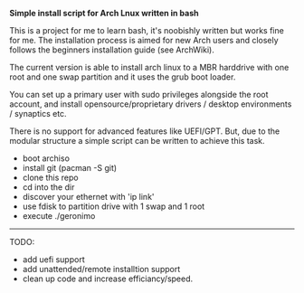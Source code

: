**Simple install script for Arch Lnux written in bash**


This is a project for me to learn bash, it's noobishly written but works fine for me.
The installation process is aimed for new Arch users and closely follows the beginners installation guide (see ArchWiki).

The current version is able to install arch linux to a MBR harddrive with one root and one swap partition and it uses the grub boot loader.

You can set up a primary user with sudo privileges alongside the root account, and install opensource/proprietary drivers / desktop environments / synaptics etc.

There is no support for advanced features like UEFI/GPT. But, due to the modular structure a simple script can be written to achieve this task.

* boot archiso
* install git (pacman -S git)
* clone this repo
* cd into the dir
* discover your ethernet with 'ip link'
* use fdisk to partition drive with 1 swap and 1 root
* execute ./geronimo


_______

TODO:

* add uefi support
* add unattended/remote installtion support
* clean up code and increase efficiancy/speed.
